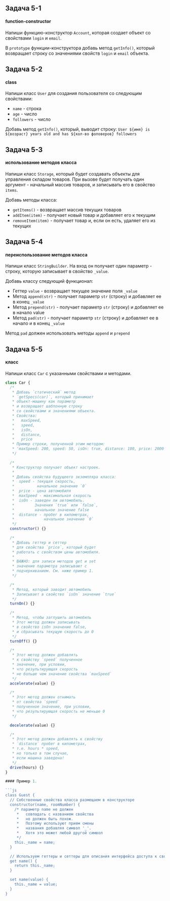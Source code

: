 ## Задача 5-1

#### function-constructor

Напиши функцию-конструктор  `Account`, которая создает объект со свойствами  `login`  и  `email`.

В  `prototype`  функции-конструктора добавь метод  `getInfo()`, который возвращает строку со значениями свойств  `login`  и  `email`  объекта.

## Задача 5-2

#### class

Напиши класс  `User`  для создания пользователя со следующим свойствами:

-   `name`  - строка
-   `age`  - число
-   `followers`  - число

Добавь метод  `getInfo()`, который, выводит строку:  `User ${имя} is ${возраст} years old and has ${кол-во фоловеров} followers`

## Задача 5-3

#### использование методов класса

Напиши класс  `Storage`, который будет создавать объекты для управления складом товаров. При вызове будет получать один аргумент - начальный массив товаров, и записывать его в свойство  `items`.

Добавь методы класса:

-   `getItems()`  - возвращает массив текущих товаров
-   `addItem(item)`  - получает новый товар и добавляет его к текущим
-   `removeItem(item)`  - получает товар и, если он есть, удаляет его из текущих

## Задача 5-4

#### переиспользование методов класса

Напиши класс  `StringBuilder`. На вход он получает один параметр - строку, которую записывает в свойство  `_value`.

Добавь классу следующий функционал:

-   Геттер  `value`  - возвращает текущее значение поля  `_value`
-   Метод  `append(str)`  - получает параметр  `str`  (строку) и добавляет ее в конец  `_value`
-   Метод  `prepend(str)`  - получает параметр  `str`  (строку) и добавляет ее в начало value
-   Метод  `pad(str)`  - получает параметр  `str`  (строку) и добавляет ее в начало и в конец  `_value`

Метод  `pad`  должен использовать методы  `append`  и  `prepend`

## Задача 5-5

#### класс

Напиши класс  `Car`  с указанными свойствами и методами.

```js
class Car {
  /*
   * Добавь `статический` метод 
   * `getSpecs(car)`, который принимает 
   * объект-машину как параметр 
   * и возвращает шаблонную строку 
   * со свойствами и значениями объекта.
   * Свойства: 
   *   maxSpeed, 
   *   speed, 
   *   isOn, 
   *   distance,
   *   price
   * Пример строки, полученной этим методом:
   * 'maxSpeed: 200, speed: 50, isOn: true, distance: 100, price: 2000'
   */

  /*
   * Конструктор получает объект настроек.
   *
   * Добавь свойства будущеего экземпляра класса:
   *  speed - текущая скорость, 
   *          начальное значение `0`
   *  price - цена автомобиля
   *  maxSpeed - максимальная скорость
   *  isOn - заведен ли автомобиль. 
   *         Значения `true` или `false`,  
   *         начальное значение false
   *  distance - пробег в километрах, 
   *             начальное значение `0`
   */
  constructor() {}

  /*
   * Добавь геттер и сеттер 
   * для свойства `price`, который будет 
   * работать с свойством цены автомобиля.
   * 
   * ВАЖНО: для записи методов get и set
   * значение параметра записывают с 
   * подчеркиванием. См. ниже пример 1.
   */

  /*
   * Метод, который заводит автомобиль
   * Записывает в свойство `isOn` значение `true`
   */
  turnOn() {}

  /*
   * Метод, чтобы заглушить автомобиль
   * Этот метод должен записывать 
   * в свойство isOn значение false,
   * и сбрасывать текущую скорость до 0
   */
  turnOff() {}

  /*
   * Этот метод должен добавлять 
   * к свойству `speed` полученное
   * значение, при условии, 
   * что результирующая скорость
   * не больше чем значение свойства `maxSpeed`
   */
  accelerate(value) {}

  /*
   * Этот метод должен отнимать 
   * от свойства `speed` 
   * полученное значение, при условии, 
   * что результирующая скорость не меньше 0
   */

  decelerate(value) {}

  /*
   * Этот метод должен добавлять к свойству 
   * `distance` пробег в километрах, 
   * т.е. hours * speed,
   * но только в том случае, 
   * если машина заведена!
   */
  drive(hours) {}
}

#### Пример 1.

```js
class Guest {
  // Собственные свойства класса размещаем в конструкторе
  constructor(name, roomNumber) {
    /* параметр name не должен 
     *   совпадать с названием свойства
     *   но должен быть похож.
     *   Поэтому используют прием смены
     *   названия добавляя символ '_'.
     *   Хотя это может любой другой символ
     */
    this._name = name;
  }

  // Используем геттеры и сеттеры для описания интерфейса доступа к свойствам
  get name() {
    return this._name;
  }

  set name(value) {
    this._name = value;
  }
}
```